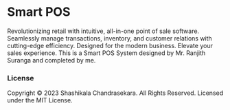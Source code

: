 # Smart POS
Revolutionizing retail with intuitive, all-in-one point of sale software. Seamlessly manage transactions, inventory, and customer relations with cutting-edge efficiency. Designed for the modern business. Elevate your sales experience.
This is a Smart POS System designed by Mr. Ranjith Suranga and completed by me.

### License
Copyright &copy; 2023 Shashikala Chandrasekara. All Rights Reserved. Licensed under the MIT License.
